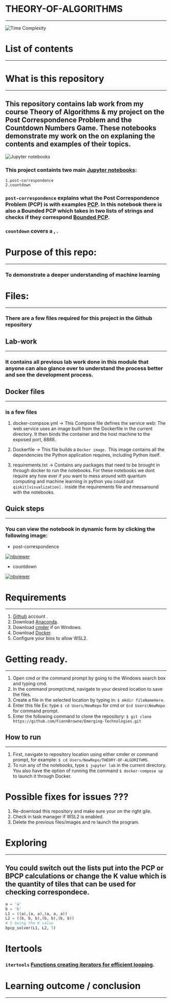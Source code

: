 # THEORY-OF-ALGORITHMS
***
![Time Complexity](https://upload.wikimedia.org/wikipedia/commons/thumb/6/6e/Complexity_subsets_pspace.svg/1920px-Complexity_subsets_pspace.svg.png)

# List of contents
***

# What is this repository
***
## This repository contains lab work from my course Theory of Algorithms & my project on the Post Correspondence Problem and the Countdown Numbers Game. These notebooks demonstrate my work on the on explaning the contents and examples of their topics.

![Jupyter notebooks](https://upload.wikimedia.org/wikipedia/commons/thumb/3/38/Jupyter_logo.svg/414px-Jupyter_logo.svg.png)

### This project containts two main [Jupyter notebooks](https://jupyter.org/):
    1.post-correspondence
    2.countdown

### `post-correspondence` explains what the Post Correspondence Problem (PCP) is with examples [PCP](https://en.wikipedia.org/wiki/Post_correspondence_problem#:~:text=One%20of%20the%20most%20important,the%20problem%20is%20NP%2Dcomplete.). In this notebook there is also a Bounded PCP which takes in two lists of strings and checks if they correspond [Bounded PCP](https://cs.stackexchange.com/questions/2783/a-polynomial-reduction-from-any-np-complete-problem-to-bounded-pcp).

### `countdown` covers a [](), []().

# Purpose of this repo:
***
### To demonstrate a deeper understanding of machine learning 

# Files:
***
### There are a few files required for this project in the Github repository

## Lab-work
***
### It contains all previous lab work done in this module that anyone can also glance over to understand the process better and see the development process.

## Docker files 
***
### is a few files 
1. docker-compsoe.yml -> This Compose file defines the service web: The web service uses an image built from the Dockerfile in the current directory. It then binds the container and the host machine to the exposed port, 8888.

2. Dockerfile -> This file builds a `Docker image.` This image contains all the dependencies the Python application requires, including Python itself.

3. requirements.txt -> Contains any packages that need to be brought in through docker to run the notebooks. For these notebooks we dont require any how ever if you want to mess around with quantum computing and machine learning in python you could put `qiskit[visualization].` inside the requirements file and messaround with the notebooks.

## Quick steps
***
### You can view the notebook in dynamic form by clicking the following image:
- post-correspondence

[![nbviewer](https://raw.githubusercontent.com/jupyter/design/master/logos/Badges/nbviewer_badge.svg)](https://nbviewer.org/github/FionnBrowne/Emerging-Technologies/blob/main/scikit-learn.ipynb)
- countdown

[![nbviewer](https://raw.githubusercontent.com/jupyter/design/master/logos/Badges/nbviewer_badge.svg)](https://nbviewer.org/github/FionnBrowne/Emerging-Technologies/blob/main/quantum-deutsch.ipynb)

# Requirements
***
1. [Github](https://github.com/) account .
2. Download [Anaconda](https://docs.anaconda.com/anaconda/install/index.html).
3. Download [cmder](https://cmder.net/) if on Windows.
4. Download [Docker](https://docs.docker.com/get-docker/).
5. Configure your bios to allow WSL2.

# Getting ready.
***
1. Open cmd or the command prompt by going to the Windows search box and typing cmd.
2. In the command prompt/cmd, navigate to your desired location to save the files.
3. Create a file in the selected location by typing in: `$ mkdir fileNameHere`. 
4. Enter this file Ex: type `$ cd Users/NewRepo` for cmd or `$cd Users\NewRepo` for command prompt.
5. Enter the following command to clone the repository: `$ git clone https://github.com/FionnBrowne/Emerging-Technologies.git`

## How to run
***
1. First, navigate to repository location using either cmder or command prompt, for example: `$ cd Users/NewRepo/THEORY-OF-ALGORITHMS`.
2. To run any of the notebooks, type `$ jupyter lab` in the current directory. You also have the option of running the command `$ docker-compose up` to launch it through Docker.

# Possible fixes for issues ???
1. Re-download this repository and make sure your on the right gile.
2. Check in task manager if WSL2 is enabled.
3. Delete the previous files/images and re launch the program.

# Exploring
***
## You could switch out the lists put into the PCP or BPCP calculations or change the K value which is the quantity of tiles that can be used for checking correspondece.

```python
a = 'a'
b = 'b'
L1 = ((a),(a, a),(a, a, a))
L2 = ((b, b, b),(b, b),(b, b))
# 5 being the K value
bpcp_solver(L1, L2, 5) 
```
# Itertools
### `itertools`  [Functions creating iterators for efficient looping](https://docs.python.org/3/library/itertools.html#module-itertools). 

# Learning outcome / conclusion
***



